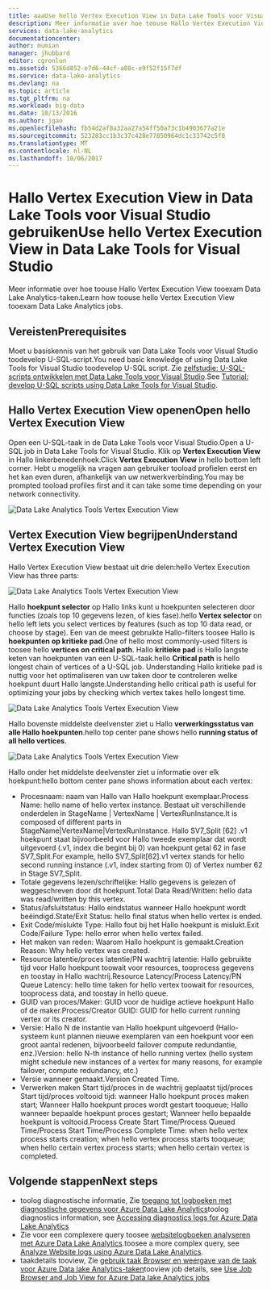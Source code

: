 ```yaml
---
title: aaaUse hello Vertex Execution View in Data Lake Tools voor Visual Studio | Microsoft Docs
description: Meer informatie over hoe toouse Hallo Vertex Execution View tooexam Data Lake Analytics-taken.
services: data-lake-analytics
documentationcenter: 
author: mumian
manager: jhubbard
editor: cgronlun
ms.assetid: 5366d852-e7d6-44cf-a88c-e9f52f15f7df
ms.service: data-lake-analytics
ms.devlang: na
ms.topic: article
ms.tgt_pltfrm: na
ms.workload: big-data
ms.date: 10/13/2016
ms.author: jgao
ms.openlocfilehash: fb54d2af8a32aa27a54ff50a73c1b4903677a21e
ms.sourcegitcommit: 523283cc1b3c37c428e77850964dc1c33742c5f0
ms.translationtype: MT
ms.contentlocale: nl-NL
ms.lasthandoff: 10/06/2017
---
```

# <a name="use-hello-vertex-execution-view-in-data-lake-tools-for-visual-studio"></a><span data-ttu-id="9f773-103">Hallo Vertex Execution View in Data Lake Tools voor Visual Studio gebruiken</span><span class="sxs-lookup"><span data-stu-id="9f773-103">Use hello Vertex Execution View in Data Lake Tools for Visual Studio</span></span>
<span data-ttu-id="9f773-104">Meer informatie over hoe toouse Hallo Vertex Execution View tooexam Data Lake Analytics-taken.</span><span class="sxs-lookup"><span data-stu-id="9f773-104">Learn how toouse hello Vertex Execution View tooexam Data Lake Analytics jobs.</span></span>

## <a name="prerequisites"></a><span data-ttu-id="9f773-105">Vereisten</span><span class="sxs-lookup"><span data-stu-id="9f773-105">Prerequisites</span></span>

<span data-ttu-id="9f773-106">Moet u basiskennis van het gebruik van Data Lake Tools voor Visual Studio toodevelop U-SQL-script.</span><span class="sxs-lookup"><span data-stu-id="9f773-106">You need basic knowledge of using Data Lake Tools for Visual Studio toodevelop U-SQL script.</span></span>  <span data-ttu-id="9f773-107">Zie [zelfstudie: U-SQL-scripts ontwikkelen met Data Lake Tools voor Visual Studio](data-lake-analytics-data-lake-tools-get-started.md).</span><span class="sxs-lookup"><span data-stu-id="9f773-107">See [Tutorial: develop U-SQL scripts using Data Lake Tools for Visual Studio](data-lake-analytics-data-lake-tools-get-started.md).</span></span>

## <a name="open-hello-vertex-execution-view"></a><span data-ttu-id="9f773-108">Hallo Vertex Execution View openen</span><span class="sxs-lookup"><span data-stu-id="9f773-108">Open hello Vertex Execution View</span></span>
<span data-ttu-id="9f773-109">Open een U-SQL-taak in de Data Lake Tools voor Visual Studio.</span><span class="sxs-lookup"><span data-stu-id="9f773-109">Open a U-SQL job in Data Lake Tools for Visual Studio.</span></span> <span data-ttu-id="9f773-110">Klik op **Vertex Execution View** in Hallo linkerbenedenhoek.</span><span class="sxs-lookup"><span data-stu-id="9f773-110">Click **Vertex Execution View** in hello bottom left corner.</span></span> <span data-ttu-id="9f773-111">Hebt u mogelijk na vragen aan gebruiker tooload profielen eerst en het kan even duren, afhankelijk van uw netwerkverbinding.</span><span class="sxs-lookup"><span data-stu-id="9f773-111">You may be prompted tooload profiles first and it can take some time depending on your network connectivity.</span></span>

![Data Lake Analytics Tools Vertex Execution View](./media/data-lake-analytics-data-lake-tools-use-vertex-execution-view/data-lake-tools-open-vertex-execution-view.png)

## <a name="understand-vertex-execution-view"></a><span data-ttu-id="9f773-113">Vertex Execution View begrijpen</span><span class="sxs-lookup"><span data-stu-id="9f773-113">Understand Vertex Execution View</span></span>
<span data-ttu-id="9f773-114">Hallo Vertex Execution View bestaat uit drie delen:</span><span class="sxs-lookup"><span data-stu-id="9f773-114">hello Vertex Execution View has three parts:</span></span>

![Data Lake Analytics Tools Vertex Execution View](./media/data-lake-analytics-data-lake-tools-use-vertex-execution-view/data-lake-tools-vertex-execution-view.png)

<span data-ttu-id="9f773-116">Hallo **hoekpunt selector** op Hallo links kunt u hoekpunten selecteren door functies (zoals top 10 gegevens lezen, of kies fase).</span><span class="sxs-lookup"><span data-stu-id="9f773-116">hello **Vertex selector** on hello left lets you select vertices by features (such as top 10 data read, or choose by stage).</span></span> <span data-ttu-id="9f773-117">Een van de meest gebruikte Hallo-filters toosee Hallo is **hoekpunten op kritieke pad**.</span><span class="sxs-lookup"><span data-stu-id="9f773-117">One of hello most commonly-used filters is toosee hello **vertices on critical path**.</span></span> <span data-ttu-id="9f773-118">Hallo **kritieke pad** is Hallo langste keten van hoekpunten van een U-SQL-taak.</span><span class="sxs-lookup"><span data-stu-id="9f773-118">hello **Critical path** is hello longest chain of vertices of a U-SQL job.</span></span> <span data-ttu-id="9f773-119">Understanding Hallo kritieke pad is nuttig voor het optimaliseren van uw taken door te controleren welke hoekpunt duurt Hallo langste.</span><span class="sxs-lookup"><span data-stu-id="9f773-119">Understanding hello critical path is useful for optimizing your jobs by checking which vertex takes hello longest time.</span></span>
  
![Data Lake Analytics Tools Vertex Execution View](./media/data-lake-analytics-data-lake-tools-use-vertex-execution-view/data-lake-tools-vertex-execution-view-pane2.png)

<span data-ttu-id="9f773-121">Hallo bovenste middelste deelvenster ziet u Hallo **verwerkingsstatus van alle Hallo hoekpunten**.</span><span class="sxs-lookup"><span data-stu-id="9f773-121">hello top center pane shows hello **running status of all hello vertices**.</span></span>
  
![Data Lake Analytics Tools Vertex Execution View](./media/data-lake-analytics-data-lake-tools-use-vertex-execution-view/data-lake-tools-vertex-execution-view-pane3.png)

<span data-ttu-id="9f773-123">Hallo onder het middelste deelvenster ziet u informatie over elk hoekpunt:</span><span class="sxs-lookup"><span data-stu-id="9f773-123">hello bottom center pane shows information about each vertex:</span></span>
* <span data-ttu-id="9f773-124">Procesnaam: naam van Hallo van Hallo hoekpunt exemplaar.</span><span class="sxs-lookup"><span data-stu-id="9f773-124">Process Name: hello name of hello vertex instance.</span></span> <span data-ttu-id="9f773-125">Bestaat uit verschillende onderdelen in StageName | VertexName | VertexRunInstance.</span><span class="sxs-lookup"><span data-stu-id="9f773-125">It is composed of different parts in StageName|VertexName|VertexRunInstance.</span></span> <span data-ttu-id="9f773-126">Hallo SV7_Split [62] .v1 hoekpunt staat bijvoorbeeld voor Hallo tweede exemplaar dat wordt uitgevoerd (.v1, index die begint bij 0) van hoekpunt getal 62 in fase SV7_Split.</span><span class="sxs-lookup"><span data-stu-id="9f773-126">For example, hello SV7_Split[62].v1 vertex stands for hello second running instance (.v1, index starting from 0) of Vertex number 62 in Stage SV7_Split.</span></span>
* <span data-ttu-id="9f773-127">Totale gegevens lezen/schriftelijke: Hallo gegevens is gelezen of weggeschreven door dit hoekpunt.</span><span class="sxs-lookup"><span data-stu-id="9f773-127">Total Data Read/Written: hello data was read/written by this vertex.</span></span>
* <span data-ttu-id="9f773-128">Status/afsluitstatus: Hallo eindstatus wanneer Hallo hoekpunt wordt beëindigd.</span><span class="sxs-lookup"><span data-stu-id="9f773-128">State/Exit Status: hello final status when hello vertex is ended.</span></span>
* <span data-ttu-id="9f773-129">Exit Code/mislukte Type: Hallo fout bij het Hallo hoekpunt is mislukt.</span><span class="sxs-lookup"><span data-stu-id="9f773-129">Exit Code/Failure Type: hello error when hello vertex failed.</span></span>
* <span data-ttu-id="9f773-130">Het maken van reden: Waarom Hallo hoekpunt is gemaakt.</span><span class="sxs-lookup"><span data-stu-id="9f773-130">Creation Reason: Why hello vertex was created.</span></span>
* <span data-ttu-id="9f773-131">Resource latentie/proces latentie/PN wachtrij latentie: Hallo gebruikte tijd voor Hallo hoekpunt toowait voor resources, tooprocess gegevens en toostay in Hallo wachtrij.</span><span class="sxs-lookup"><span data-stu-id="9f773-131">Resource Latency/Process Latency/PN Queue Latency: hello time taken for hello vertex toowait for resources, tooprocess data, and toostay in hello queue.</span></span>
* <span data-ttu-id="9f773-132">GUID van proces/Maker: GUID voor de huidige actieve hoekpunt Hallo of de maker.</span><span class="sxs-lookup"><span data-stu-id="9f773-132">Process/Creator GUID: GUID for hello current running vertex or its creator.</span></span>
* <span data-ttu-id="9f773-133">Versie: Hallo N de instantie van Hallo hoekpunt uitgevoerd (Hallo-systeem kunt plannen nieuwe exemplaren van een hoekpunt voor een groot aantal redenen, bijvoorbeeld failover compute redundantie, enz.)</span><span class="sxs-lookup"><span data-stu-id="9f773-133">Version: hello N-th instance of hello running vertex (hello system might schedule new instances of a vertex for many reasons, for example failover, compute redundancy, etc.)</span></span>
* <span data-ttu-id="9f773-134">Versie wanneer gemaakt.</span><span class="sxs-lookup"><span data-stu-id="9f773-134">Version Created Time.</span></span>
* <span data-ttu-id="9f773-135">Verwerken maken Start tijd/proces in de wachtrij geplaatst tijd/proces Start tijd/proces voltooid tijd: wanneer Hallo hoekpunt proces maken start; Wanneer Hallo hoekpunt proces wordt gestart tooqueue; Hallo wanneer bepaalde hoekpunt proces gestart; Wanneer hello bepaalde hoekpunt is voltooid.</span><span class="sxs-lookup"><span data-stu-id="9f773-135">Process Create Start Time/Process Queued Time/Process Start Time/Process Complete Time: when hello vertex process starts creation; when hello vertex process starts tooqueue; when hello certain vertex process starts; when hello certain vertex is completed.</span></span>

## <a name="next-steps"></a><span data-ttu-id="9f773-136">Volgende stappen</span><span class="sxs-lookup"><span data-stu-id="9f773-136">Next steps</span></span>
* <span data-ttu-id="9f773-137">toolog diagnostische informatie, Zie [toegang tot logboeken met diagnostische gegevens voor Azure Data Lake Analytics](data-lake-analytics-diagnostic-logs.md)</span><span class="sxs-lookup"><span data-stu-id="9f773-137">toolog diagnostics information, see [Accessing diagnostics logs for Azure Data Lake Analytics](data-lake-analytics-diagnostic-logs.md)</span></span>
* <span data-ttu-id="9f773-138">Zie voor een complexere query toosee [websitelogboeken analyseren met Azure Data Lake Analytics](data-lake-analytics-analyze-weblogs.md).</span><span class="sxs-lookup"><span data-stu-id="9f773-138">toosee a more complex query, see [Analyze Website logs using Azure Data Lake Analytics](data-lake-analytics-analyze-weblogs.md).</span></span>
* <span data-ttu-id="9f773-139">taakdetails tooview, Zie [gebruik taak Browser en weergave van de taak voor Azure Data lake Analytics-taken](data-lake-analytics-data-lake-tools-view-jobs.md)</span><span class="sxs-lookup"><span data-stu-id="9f773-139">tooview job details, see [Use Job Browser and Job View for Azure Data lake Analytics jobs](data-lake-analytics-data-lake-tools-view-jobs.md)</span></span>
